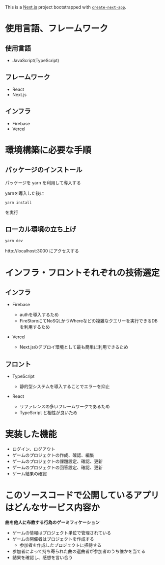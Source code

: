 This is a [Next.js](https://nextjs.org/) project bootstrapped with [`create-next-app`](https://github.com/vercel/next.js/tree/canary/packages/create-next-app).

# 使用言語、フレームワーク

## 使用言語

- JavaScript(TypeScript)

## フレームワーク

- React
- Next.js

## インフラ

- Firebase
- Vercel


# 環境構築に必要な手順

## パッケージのインストール

パッケージを yarn を利用して導入する

yarnを導入した後に
```
yarn install
```
を実行

## ローカル環境の立ち上げ

```bash
yarn dev
```
http://localhost:3000 にアクセスする

# インフラ・フロントそれぞれの技術選定

## インフラ

- Firebase
  - authを導入するため
  - FireStoreにてNoSQLかつWhereなどの複雑なクエリーを実行できるDBを利用するため
  
- Vercel
  - Next.jsのデプロイ環境として最も簡単に利用できるため

## フロント

- TypeScript

  - 静的型システムを導入することでエラーを抑止

- React

  - リファレンスの多いフレームワークであるため
  - TypeScript と相性が良いため

# 実装した機能

- ログイン、ログアウト
- ゲームのプロジェクトの作成、確認、編集
- ゲームのプロジェクトの課題設定、確認、更新
- ゲームのプロジェクトの回答設定、確認、更新
- ゲーム結果の確認

# このソースコードで公開しているアプリはどんなサービス内容か

**曲を他人に布教する行為のゲーミフィケーション**

- ゲームの情報はプロジェクト単位で管理されている
- ゲームの開催者はプロジェクトを作成する
  - 参加者を作成したプロジェクトに招待する 
- 参加者によって持ち寄られた曲の選曲者が参加者のうち誰かを当てる
- 結果を確認し、感想を言い合う
